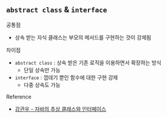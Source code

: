 ## `abstract class` & `interface`

공통점

- 상속 받는 자식 클래스는 부모의 메서드를 구현하는 것이 강제됨

차이점

- `abstract class` : 상속 받은 기존 로직을 이용하면서 확장하는 방식
  - 단일 상속만 가능
- `interface` : 껍데기 뿐인 함수에 대한 구현 강제
  - 다중 상속도 가능

Reference

- [강관우 - 자바의 추상 클래스와 인터페이스](https://brunch.co.kr/@kd4/6)
